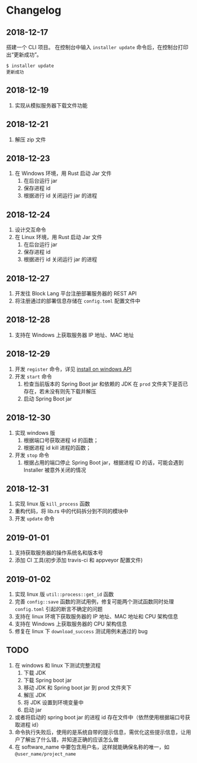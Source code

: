 # Changelog

## 2018-12-17

搭建一个 CLI 项目。
在控制台中输入 `installer update` 命令后，在控制台打印出“更新成功”。

```
$ installer update
更新成功
```

## 2018-12-19

1. 实现从模拟服务器下载文件功能

## 2018-12-21

1. 解压 zip 文件

## 2018-12-23

1. 在 Windows 环境，用 Rust 启动 Jar 文件
    1. 在后台运行 jar
    2. 保存进程 id
    3. 根据进行 id 关闭运行 jar 的进程

## 2018-12-24

1. 设计交互命令
2. 在 Linux 环境，用 Rust 启动 Jar 文件
    1. 在后台运行 jar
    2. 保存进程 id
    3. 根据进行 id 关闭运行 jar 的进程

## 2018-12-27

1. 开发往 Block Lang 平台注册部署服务器的 REST API
2. 将注册通过的部署信息存储在 `config.toml` 配置文件中

## 2018-12-28

1. 支持在 Windows 上获取服务器 IP 地址、MAC 地址

## 2018-12-29

1. 开发 `register` 命令，详见 [install on windows API](docs/install/windows.md)
2. 开发 `start` 命令
   1. 检查当前版本的 Spring Boot jar 和依赖的 JDK 在 `prod` 文件夹下是否已存在，若未没有则先下载并解压
   2. 启动 Spring Boot jar

## 2018-12-30

1. 实现 windows 版
   1. 根据端口号获取进程 id 的函数；
   2. 根据进程 id kill 进程的函数；
2. 开发 `stop` 命令
   1. 根据占用的端口停止 Spring Boot jar，根据进程 ID 的话，可能会遇到 Installer 被意外关闭的情况

## 2018-12-31

1. 实现 linux 版 `kill_process` 函数
2. 重构代码，将 lib.rs 中的代码拆分到不同的模块中
3. 开发 `update` 命令

## 2019-01-01

1. 支持获取服务器的操作系统名和版本号
2. 添加 CI 工具(初步添加 travis-ci 和 appveyor 配置文件)

## 2019-01-02

1. 实现 linux 版 `util::process::get_id` 函数
2. 完善 `config::save` 函数的测试用例，修复可能两个测试函数同时处理 `config.toml` 引起的断言不确定的问题
3. 支持在 linux 环境下获取服务器的 IP 地址、MAC 地址和 CPU 架构信息
4. 支持在 Windows 上获取服务器的 CPU 架构信息
5. 修复在 linux 下 `download_success` 测试用例未通过的 bug

## TODO

1. 在 windows 和 linux 下测试完整流程
   1. 下载 JDK
   2. 下载 Spring boot jar
   3. 移动 JDK 和 Spring boot jar 到 prod 文件夹下
   4. 解压 JDK
   5. 将 JDK 设置到环境变量中
   6. 启动 jar
2. 或者将启动的 spring boot jar 的进程 id 存在文件中（依然使用根据端口号获取进程 id）
3. 命令执行失败后，使用的是系统自带的提示信息，需优化这些提示信息，让用户了解出了什么错，并知道正确的应该怎么做
4. 在 software_name 中要包含用户名，这样就能确保名称的唯一，如 `@user_name/project_name`